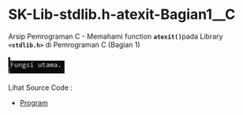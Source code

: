 # SK-Lib-stdlib.h-atexit-Bagian1__C
Arsip Pemrograman C - Memahami function <code><b>atexit()</b></code>pada Library <code><b>&lt;stdlib.h></b></code> di Pemrograman C (Bagian 1)<br><br>
<img src="https://github.com/RizkyKhapidsyah/SK-Lib-stdlib.h-atexit-Bagian1__C/blob/master/SK-Lib-stdlib.h-atexit-Bagian1__C/x64/result/001.PNG"><br><br>
Lihat Source Code : <br>
- <a href="https://github.com/RizkyKhapidsyah/SK-Lib-stdlib.h-atexit-Bagian1__C/blob/master/SK-Lib-stdlib.h-atexit-Bagian1__C/Source.c">Program</a>
